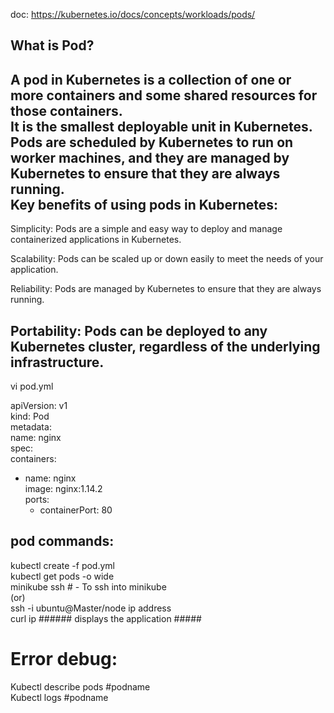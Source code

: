 doc: https://kubernetes.io/docs/concepts/workloads/pods/  


What is Pod?  
--------------  
A pod in Kubernetes is a collection of one or more containers and some shared resources for those containers.     
It is the smallest  deployable unit in Kubernetes.     
Pods are scheduled by Kubernetes to run on worker machines, and they are managed by Kubernetes to ensure that they are always running.      
 Key benefits of using pods in Kubernetes:  
 --------------------------------

Simplicity: Pods are a simple and easy way to deploy and manage containerized applications in Kubernetes.  

Scalability: Pods can be scaled up or down easily to meet the needs of your application.  

Reliability: Pods are managed by Kubernetes to ensure that they are always running.  

Portability: Pods can be deployed to any Kubernetes cluster, regardless of the underlying infrastructure.  
-------------------
vi pod.yml  

apiVersion: v1  
kind: Pod  
metadata:  
  name: nginx  
spec:  
  containers:  
  - name: nginx  
    image: nginx:1.14.2  
    ports:  
    - containerPort: 80  


pod commands:    
--------------
kubectl create -f pod.yml   
kubectl get pods -o wide    
minikube ssh  # - To ssh into minikube   
(or)    
ssh -i ubuntu@Master/node ip address   
curl ip ###### displays the application #####    

Error debug:  
===========   
Kubectl describe pods #podname  
Kubectl logs #podname  
